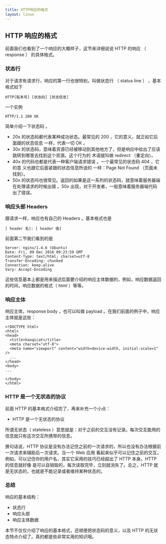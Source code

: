 ```yaml
---
title: HTTP响应的格式
layout: linux
---
```


## HTTP 响应的格式

前面我们也看到了一个响应的大概样子，这节来详细说说 HTTP 的响应 （ response ） 的具体格式。

### 状态行

对于请求有请求行，响应的第一行也很特别，叫做状态行 （ status line ） ，基本格式如下
```
HTTP[版本号] [状态码] [状态信息]
```

一个实例

```
HTTP/1.1 200 OK
```

简单介绍一下状态码 。
- 20x 的状态码都代表某种成功状态。最常见的 200 ，它的意义，就正如它后面跟的状态信息 一样，代表一切 OK 。
- 30x 的状态码，意味着资源已经被移动到其他地方了，但是响应中给出了应该跳转到哪里去找到这个资源。这个行为的 术语就叫做 redirect （重定向）。
- 40x 的代码也都是代表一种客户端请求错误 。一个最常见的状态码 404 ，它的意 义也跟它后面紧跟的状态信息所说的 一样：Page Not Found （页面未找到）。
- 50x 的状态吗也很常见。返回的如果是这一系列的状态码，就意味着服务器端在处理请求的时候出错 。50x 出现，对于开发者，一般意味着服务器端代码出了错误。

### 响应头部 Headers
跟请求一样，响应也有自己的 Headers 。基本格式也是
```
[ header 名]: [ header 值]
```

前面第二节我们看到的是
```
Server: nginx/1.4.6 (Ubuntu)
Date: Fri, 09 Dec 2016 09:23:59 GMT
Content-Type: text/html; charset=utf-8
Transfer-Encoding: chunked
Connection: keep-alive
Vary: Accept-Encoding
```

这些信息基本上都是用来描述后面要介绍的响应主体数据的，例如，响应数据返回的时间，响应数据的格式（ html ）等等。

### 响应主体
响应主体，response body ，也可以叫做 payload 。在我们前面的例子中，响应主体就是这些：
```
<!DOCTYPE html>
<html>
<head>
  <title>haoqicat</title>
  <meta charset="utf-8">
  <meta name="viewport" content="width=device-width, initial-scale=1" />
  ...
</head>
<body>
...

</body>
</html>
```

### HTTP 是一个无状态的协议
前面 HTTP 的基本格式介绍完了，再来补充一个小点：
- HTTP 是一个无状态的协议

所谓无状态（ stateless ）意思就是：对于之前的交互没有记录。每次交互能用的信息就只有这次交互所携带的信息。

换句话说，HTTP 协议是没有办法记住之前的一次请求的，所以也没有办法根据前一次请求来辅助后一次请求。当一个 Web 应用 看起来似乎可以记住之前的交互，例如，可以记住你的用户名，其实它采用的技巧已经超出了 HTTP 本身。HTTP 的信息就好像 是可以自销毁的，每次读取完毕，立刻就消失了。总之，HTTP 就是无状态的，也就是不能记录或者维持某种状态的。

### 总结
响应的基本结构：

- 状态行
- 响应头部
- 响应主体数据

本节不仅仅介绍了响应的基本格式，还顺便把状态码的意义，以及 HTTP 的无状态特点介绍了。真的都是些非常实用的知识哦。
